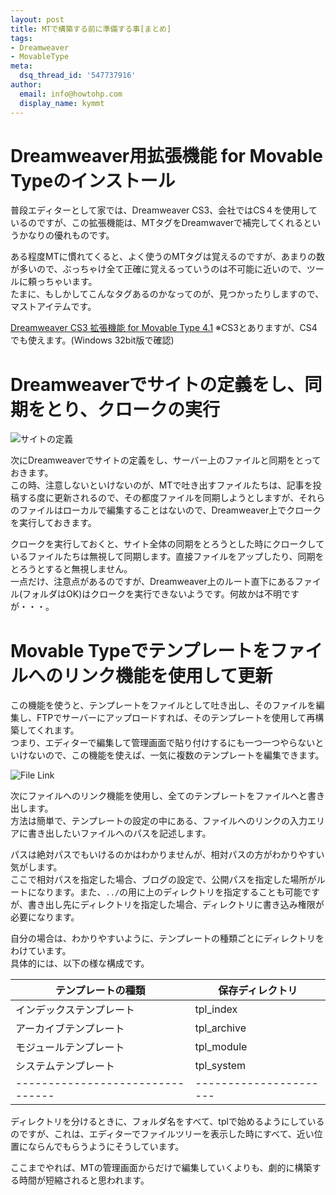 ```yaml
---
layout: post
title: MTで構築する前に準備する事[まとめ]
tags:
- Dreamweaver
- MovableType
meta:
  dsq_thread_id: '547737916'
author:
  email: info@howtohp.com 
  display_name: kymmt
---
```


# Dreamweaver用拡張機能 for Movable Typeのインストール

普段エディターとして家では、Dreamweaver CS3、会社ではCS４を使用しているのですが、この拡張機能は、MTタグをDreamwaverで補完してくれるというかなりの優れものです。

ある程度MTに慣れてくると、よく使うのMTタグは覚えるのですが、あまりの数が多いので、ぶっちゃけ全て正確に覚えるっていうのは不可能に近いので、ツールに頼っちゃいます。  
たまに、もしかしてこんなタグあるのかなってのが、見つかったりしますので、マストアイテムです。

[Dreamweaver CS3 拡張機能 for Movable Type 4.1](http://www.adobe.com/jp/devnet/dreamweaver/articles/movable_type_41.html)
※CS3とありますが、CS4でも使えます。(Windows 32bit版で確認)

# Dreamweaverでサイトの定義をし、同期をとり、クロークの実行

![サイトの定義](/assets/img/posts/mt-develop/site_definition_thumb.gif)

次にDreamweaverでサイトの定義をし、サーバー上のファイルと同期をとっておきます。  
この時、注意しないといけないのが、MTで吐き出すファイルたちは、記事を投稿する度に更新されるので、その都度ファイルを同期しようとしますが、それらのファイルはローカルで編集することはないので、Dreamweaver上でクロークを実行しておきます。

クロークを実行しておくと、サイト全体の同期をとろうとした時にクロークしているファイルたちは無視して同期します。直接ファイルをアップしたり、同期をとろうとすると無視しません。  
一点だけ、注意点があるのですが、Dreamweaver上のルート直下にあるファイル(フォルダはOK)はクロークを実行できないようです。何故かは不明ですが・・・。

# Movable Typeでテンプレートをファイルへのリンク機能を使用して更新

この機能を使うと、テンプレートをファイルとして吐き出し、そのファイルを編集し、FTPでサーバーにアップロードすれば、そのテンプレートを使用して再構築してくれます。  
つまり、エディターで編集して管理画面で貼り付けするにも一つ一つやらないといけないので、この機能を使えば、一気に複数のテンプレートを編集できます。

![File Link](/assets/img/posts/mt-develop/file_link.gif)

次にファイルへのリンク機能を使用し、全てのテンプレートをファイルへと書き出します。  
方法は簡単で、テンプレートの設定の中にある、ファイルへのリンクの入力エリアに書き出したいファイルへのパスを記述します。

パスは絶対パスでもいけるのかはわかりませんが、相対パスの方がわかりやすい気がします。  
ここで相対パスを指定した場合、ブログの設定で、公開パスを指定した場所がルートになります。また、`../`の用に上のディレクトリを指定することも可能ですが、書き出し先にディレクトリを指定した場合、ディレクトリに書き込み権限が必要になります。

自分の場合は、わかりやすいように、テンプレートの種類ごとにディレクトリをわけています。  
具体的には、以下の様な構成です。


|テンプレートの種類              |保存ディレクトリ      |
|--------------------------------|----------------------|
|インデックステンプレート        |tpl_index             |
|アーカイブテンプレート          |tpl_archive           |
|モジュールテンプレート          |tpl_module            |
|システムテンプレート            |tpl_system            |
|--------------------------------|----------------------|

ディレクトリを分けるときに、フォルダ名をすべて、tplで始めるようにしているのですが、これは、エディターでファイルツリーを表示した時にすべて、近い位置にならんでもらうようにそうしています。

ここまでやれば、MTの管理画面からだけで編集していくよりも、劇的に構築する時間が短縮されると思われます。
